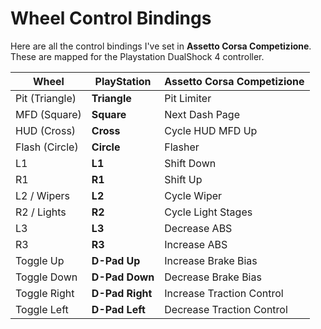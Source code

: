 # Wheel Control Bindings

Here are all the control bindings I've set in **Assetto Corsa Competizione**. These are mapped for the Playstation DualShock 4 controller.

| Wheel          | PlayStation     | Assetto Corsa Competizione |
| -------------- | --------------- | -------------------------- |
| Pit (Triangle) | **Triangle**    | Pit Limiter                |
| MFD (Square)   | **Square**      | Next Dash Page             |
| HUD (Cross)    | **Cross**       | Cycle HUD MFD Up           |
| Flash (Circle) | **Circle**      | Flasher                    |
| L1             | **L1**          | Shift Down                 |
| R1             | **R1**          | Shift Up                   |
| L2 / Wipers    | **L2**          | Cycle Wiper                |
| R2 / Lights    | **R2**          | Cycle Light Stages         |
| L3             | **L3**          | Decrease ABS               |
| R3             | **R3**          | Increase ABS               |
| Toggle Up      | **D-Pad Up**    | Increase Brake Bias        |
| Toggle Down    | **D-Pad Down**  | Decrease Brake Bias        |
| Toggle Right   | **D-Pad Right** | Increase Traction Control  |
| Toggle Left    | **D-Pad Left**  | Decrease Traction Control  |




